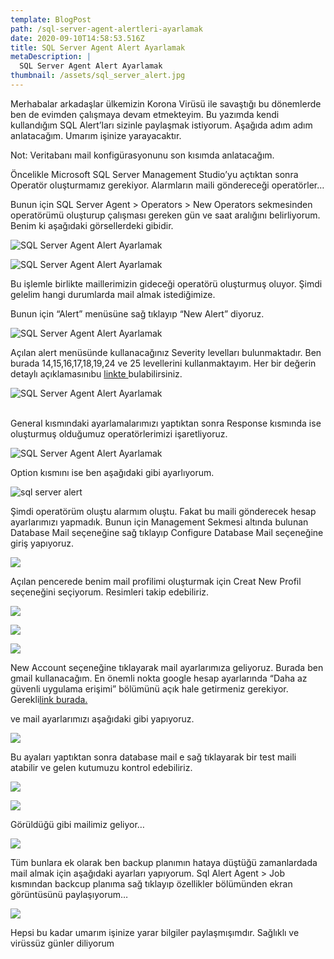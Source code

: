 ```yaml
---
template: BlogPost
path: /sql-server-agent-alertleri-ayarlamak
date: 2020-09-10T14:58:53.516Z
title: SQL Server Agent Alert Ayarlamak
metaDescription: |
  SQL Server Agent Alert Ayarlamak
thumbnail: /assets/sql_server_alert.jpg
---
```

Merhabalar arkadaşlar ülkemizin Korona Virüsü ile savaştığı bu dönemlerde ben de evimden çalışmaya devam etmekteyim. Bu yazımda kendi kullandığım SQL Alert’ları sizinle paylaşmak istiyorum. Aşağıda adım adım anlatacağım. Umarım işinize yarayacaktır.

Not: Veritabanı mail konfigürasyonunu son kısımda anlatacağım.

Öncelikle Microsoft SQL Server Management Studio’yu açtıktan sonra Operatör oluşturmamız gerekiyor. Alarmların maili göndereceği operatörler…

Bunun için SQL Server Agent > Operators > New Operators sekmesinden operatörümü oluşturup çalışması gereken gün ve saat aralığını belirliyorum. Benim ki aşağıdaki görsellerdeki gibidir.

![SQL Server Agent Alert Ayarlamak](/assets/1operator.jpg)

![SQL Server Agent Alert Ayarlamak](/assets/2operators.jpg)



Bu işlemle birlikte maillerimizin gideceği operatörü oluşturmuş oluyor. Şimdi gelelim hangi durumlarda mail almak istediğimize.

Bunun için “Alert” menüsüne sağ tıklayıp “New Alert” diyoruz.

![SQL Server Agent Alert Ayarlamak](/assets/3alertnew.jpg)



Açılan alert menüsünde kullanacağınız Severity levelları bulunmaktadır. Ben burada 14,15,16,17,18,19,24 ve 25 levellerini kullanmaktayım. Her bir değerin detaylı açıklamasınıbu [linkte ](https://docs.microsoft.com/en-us/sql/relational-databases/errors-events/database-engine-error-severities?view=sql-server-ver15)bulabilirsiniz.



![SQL Server Agent Alert Ayarlamak](/assets/4hatasiddetlerix.jpg)

\
General kısmındaki ayarlamalarımızı yaptıktan sonra Response kısmında ise oluşturmuş olduğumuz operatörlerimizi işaretliyoruz.

![SQL Server Agent Alert Ayarlamak](/assets/5responsive.jpg)



Option kısmını ise ben aşağıdaki gibi ayarlıyorum.



![sql server alert](/assets/6options.jpg)



Şimdi operatörüm oluştu alarmım oluştu. Fakat bu maili gönderecek hesap ayarlarımızı yapmadık. Bunun için Management Sekmesi altında bulunan Database Mail seçeneğine sağ tıklayıp Configure Database Mail seçeneğine giriş yapıyoruz.

![](/assets/7mail.jpg)



Açılan pencerede benim mail profilimi oluşturmak için Creat New Profil seçeneğini seçiyorum. Resimleri takip edebiliriz.

![](/assets/8mail1.jpg)

![](/assets/9mail2.jpg)

![](/assets/10mail3.jpg)



New Account seçeneğine tıklayarak mail ayarlarımıza geliyoruz. Burada ben gmail kullanacağım. En önemli nokta google hesap ayarlarında “Daha az güvenli uygulama erişimi” bölümünü açık hale getirmeniz gerekiyor. Gerekli[link burada.](https://support.google.com/accounts/answer/6010255?hl=tr)

ve mail ayarlarımızı aşağıdaki gibi yapıyoruz.

![](/assets/11mail4.jpg)



Bu ayaları yaptıktan sonra database mail e sağ tıklayarak bir test maili atabilir ve gelen kutumuzu kontrol edebiliriz.

![](/assets/12testmail.jpg)

![](/assets/13testmail2.jpg)



Görüldüğü gibi mailimiz geliyor…

![](/assets/14testmail3-768x319.jpg)



Tüm bunlara ek olarak ben backup planımın hataya düştüğü zamanlardada mail almak için aşağıdaki ayarları yapıyorum. Sql Alert Agent > Job kısmından backcup planıma sağ tıklayıp özellikler bölümünden ekran görüntüsünü paylaşıyorum…

![](/assets/15job.jpg)



Hepsi bu kadar umarım işinize yarar bilgiler paylaşmışımdır. Sağlıklı ve virüssüz günler diliyorum
